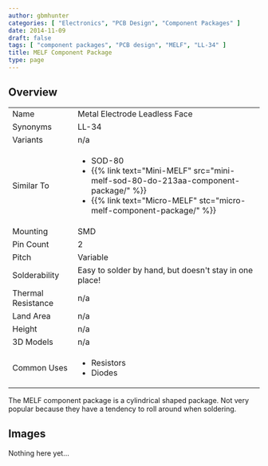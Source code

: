 ```yaml
---
author: gbmhunter
categories: [ "Electronics", "PCB Design", "Component Packages" ]
date: 2014-11-09
draft: false
tags: [ "component packages", "PCB design", "MELF", "LL-34" ]
title: MELF Component Package
type: page
---
```


## Overview

<table>
<tbody >
<tr >
<td >Name</td>
<td >Metal Electrode Leadless Face</td>
</tr>
<tr>
<td >Synonyms</td>
<td>LL-34</td>
</tr>
<tr >
<td >Variants</td>
<td >n/a</td>
</tr>
<tr>
<td >Similar To</td>
<td>
  <ul>
    <li>SOD-80</li>
    <li>{{% link text="Mini-MELF" src="mini-melf-sod-80-do-213aa-component-package/" %}}</li>
    <li>{{% link text="Micro-MELF" stc="micro-melf-component-package/" %}}</li>
  </ul>
</td>
</tr>
<tr >
<td >Mounting</td>
<td >SMD</td>
</tr>
<tr >
<td >Pin Count</td>
<td >2</td>
</tr>
<tr >
<td >Pitch</td>
<td >Variable</td>
</tr>
<tr >
<td >Solderability</td>
<td >Easy to solder by hand, but doesn't stay in one place!</td>
</tr>
<tr >
<td >Thermal Resistance</td>
<td >n/a</td>
</tr>
<tr >
<td >Land Area</td>
<td >n/a</td>
</tr>
<tr >
<td >Height</td>
<td >n/a</td>
</tr>
<tr >
<td >3D Models</td>
<td >n/a</td>
</tr>
<tr>
<td >Common Uses</td>
<td>
  <ul>
    <li>Resistors</li>
    <li>Diodes</li>
  </ul>
</td>
</tr>
</tbody>
</table>

The MELF component package is a cylindrical shaped package. Not very popular because they have a tendency to roll around when soldering.

## Images

Nothing here yet...